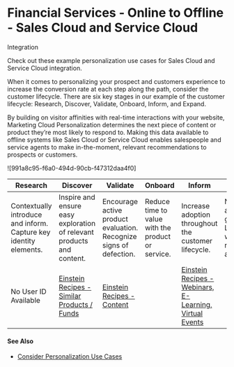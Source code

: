 

# Financial Services - Online to Offline - Sales Cloud and Service Cloud
Integration

Check out these example personalization use cases for Sales Cloud and Service
Cloud integration.

When it comes to personalizing your prospect and customers experience to
increase the conversion rate at each step along the path, consider the
customer lifecycle. There are six key stages in our example of the customer
lifecycle: Research, Discover, Validate, Onboard, Inform, and Expand.

By building on visitor affinities with real-time interactions with your
website, Marketing Cloud Personalization determines the next piece of content
or product they’re most likely to respond to. Making this data available to
offline systems like Sales Cloud or Service Cloud enables salespeople and
service agents to make in-the-moment, relevant recommendations to prospects or
customers.

![991a8c95-f6a0-494d-90cb-f47312daa4f0]

Research | Discover | Validate | Onboard | Inform | Expand  
---|---|---|---|---|---  
Contextually introduce and inform. Capture key identity elements. | Inspire and ensure easy exploration of relevant products and content. | Encourage active product evaluation. Recognize signs of defection. | Reduce time to value with the product or service. | Increase adoption throughout the customer lifecycle. | Nurture and grow LTV while reducing attrition.  
No User ID Available | [Einstein Recipes - Similar Products / Funds](https://org62.my.salesforce.com/sfc/p/#000000000062/a/3y000001ptvS/x1kHCgE_yMIGAhvpQxIFWWRZlJlwU9DvokXCnKN86x4) | [Einstein Recipes - Content](https://org62.my.salesforce.com/sfc/p/#000000000062/a/3y000001ptvS/x1kHCgE_yMIGAhvpQxIFWWRZlJlwU9DvokXCnKN86x4) |  | [Einstein Recipes - Webinars, E-Learning, Virtual Events](https://org62.my.salesforce.com/sfc/p/#000000000062/a/3y000001ptvO/HHrkaoRxe_7SgeIGAiLDRBlxRQg.XOnp_uPw1oHz9.g) |   
  
#### See Also

  * [Consider Personalization Use Cases](https://help.salesforce.com/s/articleView?id=sf.mc_pers_use_case_about.htm&language=en_US&type=5 "Browse the Use Case Library to look for ideas and inspiration for your own personalization solutions. The use cases represent popular example. But they’re not templates, nor do they encompass the full range of possible use cases for your business. Before you commit to implementing one or more personalization use cases, determine whether the use case aligns with your business goals, priorities, and other suitability criteria.")


